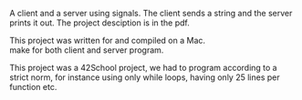 A client and a server using signals. The client sends a string and the server prints it out.
The project desciption is in the pdf.

This project was written for and compiled on a Mac.  
make for both client and server program.

This project was a 42School project, we had to program according to a strict norm, for instance using only while loops, having only 25 lines per function etc.
